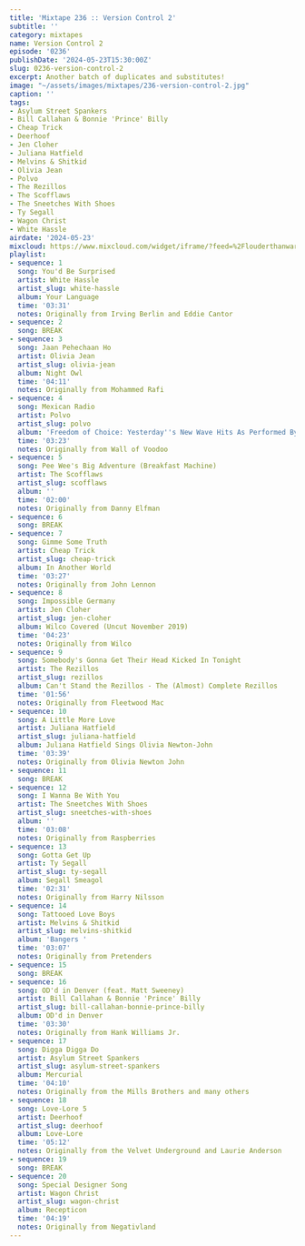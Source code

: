```yaml
---
title: 'Mixtape 236 :: Version Control 2'
subtitle: ''
category: mixtapes
name: Version Control 2
episode: '0236'
publishDate: '2024-05-23T15:30:00Z'
slug: 0236-version-control-2
excerpt: Another batch of duplicates and substitutes!
image: "~/assets/images/mixtapes/236-version-control-2.jpg"
caption: ''
tags:
- Asylum Street Spankers
- Bill Callahan & Bonnie 'Prince' Billy
- Cheap Trick
- Deerhoof
- Jen Cloher
- Juliana Hatfield
- Melvins & Shitkid
- Olivia Jean
- Polvo
- The Rezillos
- The Scofflaws
- The Sneetches With Shoes
- Ty Segall
- Wagon Christ
- White Hassle
airdate: '2024-05-23'
mixcloud: https://www.mixcloud.com/widget/iframe/?feed=%2Flouderthanwar%2Fthe-mixtape-236-version-control-2-2024-05-23%2F&hide_artwork=1&hide_cover=1&light=1
playlist:
- sequence: 1
  song: You'd Be Surprised
  artist: White Hassle
  artist_slug: white-hassle
  album: Your Language
  time: '03:31'
  notes: Originally from Irving Berlin and Eddie Cantor
- sequence: 2
  song: BREAK
- sequence: 3
  song: Jaan Pehechaan Ho
  artist: Olivia Jean
  artist_slug: olivia-jean
  album: Night Owl
  time: '04:11'
  notes: Originally from Mohammed Rafi
- sequence: 4
  song: Mexican Radio
  artist: Polvo
  artist_slug: polvo
  album: 'Freedom of Choice: Yesterday''s New Wave Hits As Performed By Today''s Stars'
  time: '03:23'
  notes: Originally from Wall of Voodoo
- sequence: 5
  song: Pee Wee's Big Adventure (Breakfast Machine)
  artist: The Scofflaws
  artist_slug: scofflaws
  album: ''
  time: '02:00'
  notes: Originally from Danny Elfman
- sequence: 6
  song: BREAK
- sequence: 7
  song: Gimme Some Truth
  artist: Cheap Trick
  artist_slug: cheap-trick
  album: In Another World
  time: '03:27'
  notes: Originally from John Lennon
- sequence: 8
  song: Impossible Germany
  artist: Jen Cloher
  artist_slug: jen-cloher
  album: Wilco Covered (Uncut November 2019)
  time: '04:23'
  notes: Originally from Wilco
- sequence: 9
  song: Somebody's Gonna Get Their Head Kicked In Tonight
  artist: The Rezillos
  artist_slug: rezillos
  album: Can't Stand the Rezillos - The (Almost) Complete Rezillos
  time: '01:56'
  notes: Originally from Fleetwood Mac
- sequence: 10
  song: A Little More Love
  artist: Juliana Hatfield
  artist_slug: juliana-hatfield
  album: Juliana Hatfield Sings Olivia Newton-John
  time: '03:39'
  notes: Originally from Olivia Newton John
- sequence: 11
  song: BREAK
- sequence: 12
  song: I Wanna Be With You
  artist: The Sneetches With Shoes
  artist_slug: sneetches-with-shoes
  album: ''
  time: '03:08'
  notes: Originally from Raspberries
- sequence: 13
  song: Gotta Get Up
  artist: Ty Segall
  artist_slug: ty-segall
  album: Segall Smeagol
  time: '02:31'
  notes: Originally from Harry Nilsson
- sequence: 14
  song: Tattooed Love Boys
  artist: Melvins & Shitkid
  artist_slug: melvins-shitkid
  album: 'Bangers '
  time: '03:07'
  notes: Originally from Pretenders
- sequence: 15
  song: BREAK
- sequence: 16
  song: OD'd in Denver (feat. Matt Sweeney)
  artist: Bill Callahan & Bonnie 'Prince' Billy
  artist_slug: bill-callahan-bonnie-prince-billy
  album: OD'd in Denver
  time: '03:30'
  notes: Originally from Hank Williams Jr.
- sequence: 17
  song: Digga Digga Do
  artist: Asylum Street Spankers
  artist_slug: asylum-street-spankers
  album: Mercurial
  time: '04:10'
  notes: Originally from the Mills Brothers and many others
- sequence: 18
  song: Love-Lore 5
  artist: Deerhoof
  artist_slug: deerhoof
  album: Love-Lore
  time: '05:12'
  notes: Originally from the Velvet Underground and Laurie Anderson
- sequence: 19
  song: BREAK
- sequence: 20
  song: Special Designer Song
  artist: Wagon Christ
  artist_slug: wagon-christ
  album: Recepticon
  time: '04:19'
  notes: Originally from Negativland
---
```



